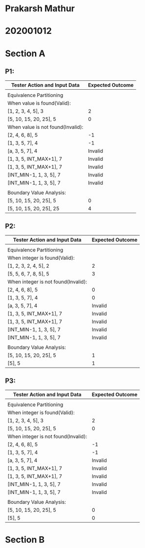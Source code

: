 # Prakarsh Mathur

# 202001012

# Section A

<h2>P1:</h2>

| Tester Action and Input Data      | Expected Outcome |
|-----------------------------------|------------------|
|                                   |                  |
| Equivalence Partitioning          |                  |
| When value is found(Valid):       |                  |
| [1, 2, 3, 4, 5], 3                | 2                |
| [5, 10, 15, 20, 25], 5            | 0                |
| When value is not found(Invalid): |                  |
| [2, 4, 6, 8], 5                   | -1               |
| [1, 3, 5, 7], 4                   | -1               |
| [a, 3, 5, 7], 4                   | Invalid          |
| [1, 3, 5, INT_MAX+1], 7           | Invalid          |
| [1, 3, 5, INT_MAX+1], 7           | Invalid          |
| [INT_MIN-1, 1, 3, 5], 7           | Invalid          |
| [INT_MIN-1, 1, 3, 5], 7           | Invalid          |
|                                   |                  |
| Boundary Value Analysis:          |                  |
| [5, 10, 15, 20, 25], 5            | 0                |
| [5, 10, 15, 20, 25], 25           | 4                |

<h2>P2:</h2>

| Tester Action and Input Data        | Expected Outcome |
|-------------------------------------|------------------|
|                                     |                  |
| Equivalence Partitioning            |                  |
| When integer is found(Valid):       |                  |
| [1, 2, 3, 2, 4, 5], 2               | 2                |
| [5, 5, 6, 7, 8, 5], 5               | 3                |
| When integer is not found(Invalid): |                  |
| [2, 4, 6, 8], 5                     | 0                |
| [1, 3, 5, 7], 4                     | 0                |
| [a, 3, 5, 7], 4                     | Invalid          |
| [1, 3, 5, INT_MAX+1], 7             | Invalid          |
| [1, 3, 5, INT_MAX+1], 7             | Invalid          |
| [INT_MIN-1, 1, 3, 5], 7             | Invalid          |
| [INT_MIN-1, 1, 3, 5], 7             | Invalid          |
|                                     |                  |
| Boundary Value Analysis:            |                  |
| [5, 10, 15, 20, 25], 5              | 1                |
| [5], 5                              | 1                |

<h2>P3:</h2>

| Tester Action and Input Data        | Expected Outcome |
|-------------------------------------|------------------|
|                                     |                  |
| Equivalence Partitioning            |                  |
| When integer is found(Valid):       |                  |
| [1, 2, 3, 4, 5], 3                  | 2                |
| [5, 10, 15, 20, 25], 5              | 0                |
| When integer is not found(Invalid): |                  |
| [2, 4, 6, 8], 5                     | -1               |
| [1, 3, 5, 7], 4                     | -1               |
| [a, 3, 5, 7], 4                     | Invalid          |
| [1, 3, 5, INT_MAX+1], 7             | Invalid          |
| [1, 3, 5, INT_MAX+1], 7             | Invalid          |
| [INT_MIN-1, 1, 3, 5], 7             | Invalid          |
| [INT_MIN-1, 1, 3, 5], 7             | Invalid          |
|                                     |                  |
| Boundary Value Analysis:            |                  |
| [5, 10, 15, 20, 25], 5              | 0                |
| [5], 5                              | 0                |



# Section B
